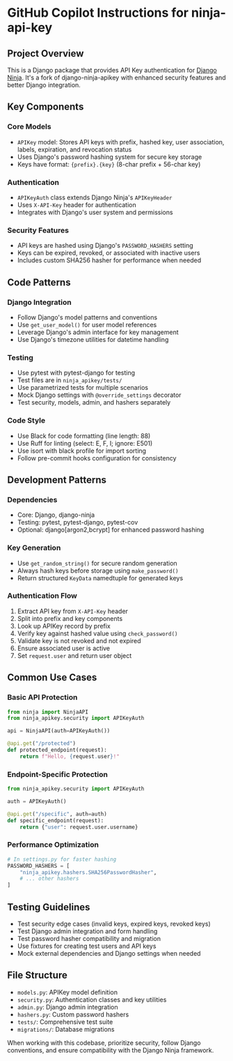 # GitHub Copilot Instructions for ninja-api-key

## Project Overview

This is a Django package that provides API Key authentication for [Django Ninja](https://django-ninja.dev/). It's a fork of django-ninja-apikey with enhanced security features and better Django integration.

## Key Components

### Core Models
- `APIKey` model: Stores API keys with prefix, hashed key, user association, labels, expiration, and revocation status
- Uses Django's password hashing system for secure key storage
- Keys have format: `{prefix}.{key}` (8-char prefix + 56-char key)

### Authentication
- `APIKeyAuth` class extends Django Ninja's `APIKeyHeader`
- Uses `X-API-Key` header for authentication
- Integrates with Django's user system and permissions

### Security Features
- API keys are hashed using Django's `PASSWORD_HASHERS` setting
- Keys can be expired, revoked, or associated with inactive users
- Includes custom SHA256 hasher for performance when needed

## Code Patterns

### Django Integration
- Follow Django's model patterns and conventions
- Use `get_user_model()` for user model references
- Leverage Django's admin interface for key management
- Use Django's timezone utilities for datetime handling

### Testing
- Use pytest with pytest-django for testing
- Test files are in `ninja_apikey/tests/`
- Use parametrized tests for multiple scenarios
- Mock Django settings with `@override_settings` decorator
- Test security, models, admin, and hashers separately

### Code Style
- Use Black for code formatting (line length: 88)
- Use Ruff for linting (select: E, F, I; ignore: E501)
- Use isort with black profile for import sorting
- Follow pre-commit hooks configuration for consistency

## Development Patterns

### Dependencies
- Core: Django, django-ninja
- Testing: pytest, pytest-django, pytest-cov
- Optional: django[argon2,bcrypt] for enhanced password hashing

### Key Generation
- Use `get_random_string()` for secure random generation
- Always hash keys before storage using `make_password()`
- Return structured `KeyData` namedtuple for generated keys

### Authentication Flow
1. Extract API key from `X-API-Key` header
2. Split into prefix and key components
3. Look up APIKey record by prefix
4. Verify key against hashed value using `check_password()`
5. Validate key is not revoked and not expired
6. Ensure associated user is active
7. Set `request.user` and return user object

## Common Use Cases

### Basic API Protection
```python
from ninja import NinjaAPI
from ninja_apikey.security import APIKeyAuth

api = NinjaAPI(auth=APIKeyAuth())

@api.get("/protected")
def protected_endpoint(request):
    return f"Hello, {request.user}!"
```

### Endpoint-Specific Protection
```python
from ninja_apikey.security import APIKeyAuth

auth = APIKeyAuth()

@api.get("/specific", auth=auth)
def specific_endpoint(request):
    return {"user": request.user.username}
```

### Performance Optimization
```python
# In settings.py for faster hashing
PASSWORD_HASHERS = [
    "ninja_apikey.hashers.SHA256PasswordHasher",
    # ... other hashers
]
```

## Testing Guidelines

- Test security edge cases (invalid keys, expired keys, revoked keys)
- Test Django admin integration and form handling
- Test password hasher compatibility and migration
- Use fixtures for creating test users and API keys
- Mock external dependencies and Django settings when needed

## File Structure
- `models.py`: APIKey model definition
- `security.py`: Authentication classes and key utilities
- `admin.py`: Django admin integration
- `hashers.py`: Custom password hashers
- `tests/`: Comprehensive test suite
- `migrations/`: Database migrations

When working with this codebase, prioritize security, follow Django conventions, and ensure compatibility with the Django Ninja framework.
